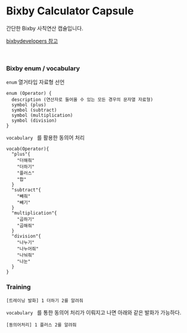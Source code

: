 # Bixby Calculator Capsule
간단한 Bixby 사칙연산 캡슐입니다.

[bixbydevelopers 참고](https://github.com/bixbydevelopers/capsule-sample-arithmetic-KR) 

<br>

### Bixby enum / vocabulary

 `enum` 열거타입 자료형 선언

```
enum (Operator) {
  description (연산자로 들어올 수 있는 모든 경우의 문자열 자료형)
  symbol (plus)
  symbol (subtract)
  symbol (multiplication)
  symbol (division)
}
```

 `vocabulary ` 를 활용한 동의어 처리

```
vocab(Operator){
  "plus"{
    "더해줘"
    "더하기"
    "플러스"
    "합"
  }
  "subtract"{
    "빼줘"
    "빼기"
  }
  "multiplication"{
    "곱하기"
    "곱해줘"
  }
  "division"{
    "나누기"
    "나누어줘"
    "나눠줘"
    "나눈"
  }
}
```



### Training 

```
[트레이닝 발화] 1 더하기 2를 알려줘
```
 `vocabulary ` 를 통한 동의어 처리가 이뤄지고 나면 아래와 같은 발화가 가능하다.

```
[동의어처리] 1 플러스 2를 알려줘
```



